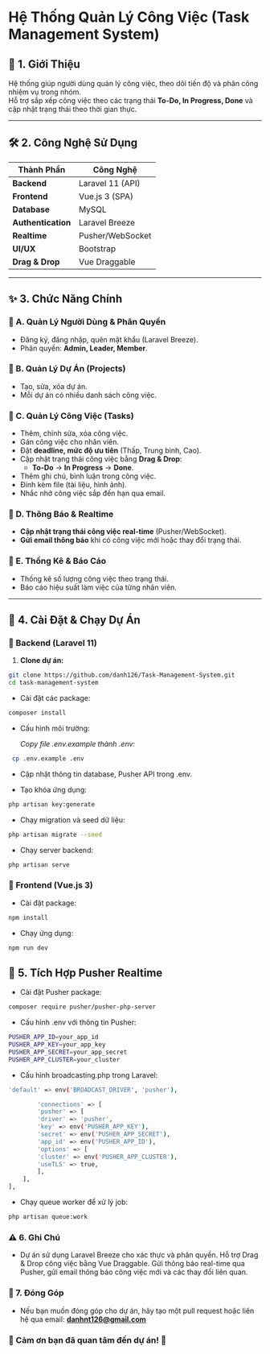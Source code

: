 # Hệ Thống Quản Lý Công Việc (Task Management System)

## 📌 1. Giới Thiệu

Hệ thống giúp người dùng quản lý công việc, theo dõi tiến độ và phân công nhiệm vụ trong nhóm.  
Hỗ trợ sắp xếp công việc theo các trạng thái **To-Do, In Progress, Done** và cập nhật trạng thái theo thời gian thực.

---

## 🛠 2. Công Nghệ Sử Dụng

| Thành Phần         | Công Nghệ        |
| ------------------ | ---------------- |
| **Backend**        | Laravel 11 (API) |
| **Frontend**       | Vue.js 3 (SPA)   |
| **Database**       | MySQL            |
| **Authentication** | Laravel Breeze   |
| **Realtime**       | Pusher/WebSocket |
| **UI/UX**          | Bootstrap        |
| **Drag & Drop**    | Vue Draggable    |

---

## ✨ 3. Chức Năng Chính

### 🔹 A. Quản Lý Người Dùng & Phân Quyền

-   Đăng ký, đăng nhập, quên mật khẩu (Laravel Breeze).
-   Phân quyền: **Admin, Leader, Member**.

### 🔹 B. Quản Lý Dự Án (Projects)

-   Tạo, sửa, xóa dự án.
-   Mỗi dự án có nhiều danh sách công việc.

### 🔹 C. Quản Lý Công Việc (Tasks)

-   Thêm, chỉnh sửa, xóa công việc.
-   Gán công việc cho nhân viên.
-   Đặt **deadline, mức độ ưu tiên** (Thấp, Trung bình, Cao).
-   Cập nhật trạng thái công việc bằng **Drag & Drop**:
    -   **To-Do** → **In Progress** → **Done**.
-   Thêm ghi chú, bình luận trong công việc.
-   Đính kèm file (tài liệu, hình ảnh).
-   Nhắc nhở công việc sắp đến hạn qua email.

### 🔹 D. Thông Báo & Realtime

-   **Cập nhật trạng thái công việc real-time** (Pusher/WebSocket).
-   **Gửi email thông báo** khi có công việc mới hoặc thay đổi trạng thái.

### 🔹 E. Thống Kê & Báo Cáo

-   Thống kê số lượng công việc theo trạng thái.
-   Báo cáo hiệu suất làm việc của từng nhân viên.

---

## 🚀 4. Cài Đặt & Chạy Dự Án

### 🔹 Backend (Laravel 11)

1. **Clone dự án:**

```bash
git clone https://github.com/danh126/Task-Management-System.git
cd task-management-system
```

-   Cài đặt các package:

```bash
composer install
```

-   Cấu hình môi trường:

    _Copy file .env.example thành .env:_

```bash
 cp .env.example .env
```

-   Cập nhật thông tin database, Pusher API trong .env.

-   Tạo khóa ứng dụng:

```bash
php artisan key:generate
```

-   Chạy migration và seed dữ liệu:

```bash
php artisan migrate --seed
```

-   Chạy server backend:

```bash
php artisan serve
```

### 🔹 Frontend (Vue.js 3)

-   Cài đặt package:

```bash
npm install
```

-   Chạy ứng dụng:

```bash
npm run dev
```

## 📡 5. Tích Hợp Pusher Realtime

-   Cài đặt Pusher package:

```bash
composer require pusher/pusher-php-server
```

-   Cấu hình .env với thông tin Pusher:

```bash
PUSHER_APP_ID=your_app_id
PUSHER_APP_KEY=your_app_key
PUSHER_APP_SECRET=your_app_secret
PUSHER_APP_CLUSTER=your_cluster
```

-   Cấu hình broadcasting.php trong Laravel:

```bash
'default' => env('BROADCAST_DRIVER', 'pusher'),

        'connections' => [
        'pusher' => [
        'driver' => 'pusher',
        'key' => env('PUSHER_APP_KEY'),
        'secret' => env('PUSHER_APP_SECRET'),
        'app_id' => env('PUSHER_APP_ID'),
        'options' => [
        'cluster' => env('PUSHER_APP_CLUSTER'),
        'useTLS' => true,
        ],
    ],
],
```

-   Chạy queue worker để xử lý job:

```bash
php artisan queue:work
```

### ⚠️ 6. Ghi Chú

-   Dự án sử dụng Laravel Breeze cho xác thực và phân quyền.
    Hỗ trợ Drag & Drop công việc bằng Vue Draggable.
    Gửi thông báo real-time qua Pusher, gửi email thông báo công việc mới và các thay đổi liên quan.

### 🤝 7. Đóng Góp

-   Nếu bạn muốn đóng góp cho dự án, hãy tạo một pull request hoặc liên hệ qua email: **danhnt126@gmail.com**

### 🌟 Cảm ơn bạn đã quan tâm đến dự án! 🚀
